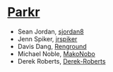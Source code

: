 # [Parkr](https://github.com/Renground/SETeams)

- Sean Jordan, [sjordan8](https://github.com/sjordan8)
- Jenn Spiker, [jrspiker](https://github.com/jrspiker)
- Davis Dang, [Renground](https://github.com/Renground)
- Michael Noble, [MakoNobo](https://github.com/Makonobo)
- Derek Roberts, [Derek-Roberts](https://github.com/Derek-Roberts)

